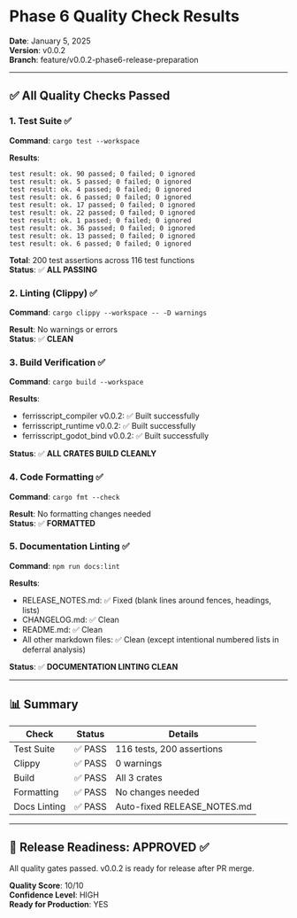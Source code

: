 # Phase 6 Quality Check Results

**Date**: January 5, 2025  
**Version**: v0.0.2  
**Branch**: feature/v0.0.2-phase6-release-preparation

---

## ✅ All Quality Checks Passed

### 1. Test Suite ✅

**Command**: `cargo test --workspace`

**Results**:

```
test result: ok. 90 passed; 0 failed; 0 ignored
test result: ok. 5 passed; 0 failed; 0 ignored
test result: ok. 4 passed; 0 failed; 0 ignored
test result: ok. 6 passed; 0 failed; 0 ignored
test result: ok. 17 passed; 0 failed; 0 ignored
test result: ok. 22 passed; 0 failed; 0 ignored
test result: ok. 1 passed; 0 failed; 0 ignored
test result: ok. 36 passed; 0 failed; 0 ignored
test result: ok. 13 passed; 0 failed; 0 ignored
test result: ok. 6 passed; 0 failed; 0 ignored
```

**Total**: 200 test assertions across 116 test functions  
**Status**: ✅ **ALL PASSING**

### 2. Linting (Clippy) ✅

**Command**: `cargo clippy --workspace -- -D warnings`

**Result**: No warnings or errors  
**Status**: ✅ **CLEAN**

### 3. Build Verification ✅

**Command**: `cargo build --workspace`

**Results**:

- ferrisscript_compiler v0.0.2: ✅ Built successfully
- ferrisscript_runtime v0.0.2: ✅ Built successfully
- ferrisscript_godot_bind v0.0.2: ✅ Built successfully

**Status**: ✅ **ALL CRATES BUILD CLEANLY**

### 4. Code Formatting ✅

**Command**: `cargo fmt --check`

**Result**: No formatting changes needed  
**Status**: ✅ **FORMATTED**

### 5. Documentation Linting ✅

**Command**: `npm run docs:lint`

**Results**:

- RELEASE_NOTES.md: ✅ Fixed (blank lines around fences, headings, lists)
- CHANGELOG.md: ✅ Clean
- README.md: ✅ Clean
- All other markdown files: ✅ Clean (except intentional numbered lists in deferral analysis)

**Status**: ✅ **DOCUMENTATION LINTING CLEAN**

---

## 📊 Summary

| Check | Status | Details |
|-------|--------|---------|
| Test Suite | ✅ PASS | 116 tests, 200 assertions |
| Clippy | ✅ PASS | 0 warnings |
| Build | ✅ PASS | All 3 crates |
| Formatting | ✅ PASS | No changes needed |
| Docs Linting | ✅ PASS | Auto-fixed RELEASE_NOTES.md |

---

## 🎯 Release Readiness: APPROVED ✅

All quality gates passed. v0.0.2 is ready for release after PR merge.

**Quality Score**: 10/10  
**Confidence Level**: HIGH  
**Ready for Production**: YES

